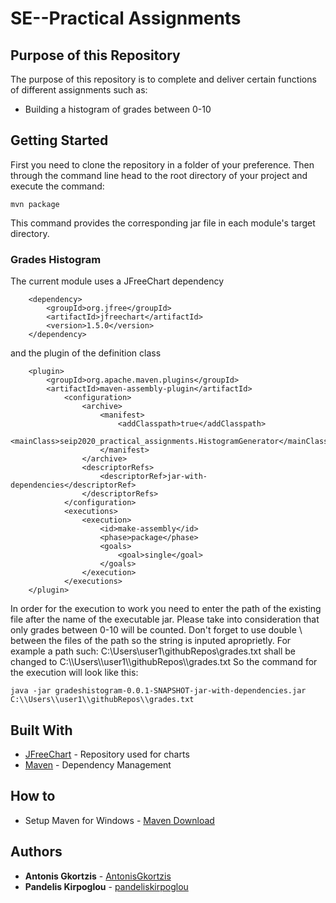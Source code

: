 # SE--Practical Assignments

## Purpose of this Repository

The purpose of this repository is to complete and deliver certain functions of different assignments such as:

* Building a histogram of grades between 0-10

## Getting Started

First you need to clone the repository in a folder of your preference. Then through the command line head to the root directory of your project and 
execute the command:
```
mvn package
```
This command provides the corresponding jar file in each module's target directory. 

### Grades Histogram

The current module uses a JFreeChart dependency
```
	<dependency>
		<groupId>org.jfree</groupId>
		<artifactId>jfreechart</artifactId>
		<version>1.5.0</version>
	</dependency>
```

and the plugin of the definition class

```
	<plugin>
		<groupId>org.apache.maven.plugins</groupId>
		<artifactId>maven-assembly-plugin</artifactId>
			<configuration>
				<archive>
					<manifest>
						<addClasspath>true</addClasspath>
						<mainClass>seip2020_practical_assignments.HistogramGenerator</mainClass>						
					</manifest>
				</archive>
				<descriptorRefs>
					<descriptorRef>jar-with-dependencies</descriptorRef>
				</descriptorRefs>
			</configuration>
			<executions>
				<execution>
					<id>make-assembly</id>
					<phase>package</phase>
					<goals>
						<goal>single</goal>
					</goals>
				</execution>
			</executions>
	</plugin>
```

In order for the execution to work you need to enter the path of the existing file after the name of the executable jar. Please take into consideration that only grades 
between 0-10 will be counted. Don't forget to use double \\ between the files of the path so the string is inputed aproprietly. 
For example a path such: C:\\Users\\user1\\githubRepos\\grades.txt shall be changed to C:\\\Users\\\user1\\\githubRepos\\\grades.txt
So the command for the execution will look like this:

```
java -jar gradeshistogram-0.0.1-SNAPSHOT-jar-with-dependencies.jar C:\\Users\\user1\\githubRepos\\grades.txt
```

## Built With

* [JFreeChart](https://mvnrepository.com/artifact/org.jfree/jfreechart) - Repository used for charts
* [Maven](https://maven.apache.org/) - Dependency Management


## How to

* Setup Maven for Windows - [Maven Download](https://maven.apache.org/download.cgi)

## Authors

* **Antonis Gkortzis** - [AntonisGkortzis](https://github.com/AntonisGkortzis)
* **Pandelis Kirpoglou** - [pandeliskirpoglou](https://github.com/pandeliskirpoglou)

